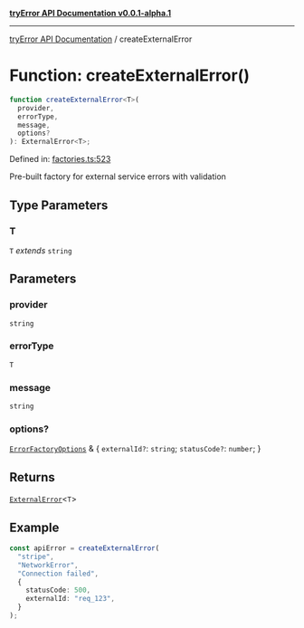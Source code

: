 [**tryError API Documentation v0.0.1-alpha.1**](../index.md)

---

[tryError API Documentation](../index.md) / createExternalError

# Function: createExternalError()

```ts
function createExternalError<T>(
  provider,
  errorType,
  message,
  options?
): ExternalError<T>;
```

Defined in: [factories.ts:523](https://github.com/oconnorjohnson/try-error/blob/e3ae0308069a4fba073f4543d527ad76373db795/src/factories.ts#L523)

Pre-built factory for external service errors with validation

## Type Parameters

### T

`T` _extends_ `string`

## Parameters

### provider

`string`

### errorType

`T`

### message

`string`

### options?

[`ErrorFactoryOptions`](../interfaces/ErrorFactoryOptions.md) & \{
`externalId?`: `string`;
`statusCode?`: `number`;
\}

## Returns

[`ExternalError`](../interfaces/ExternalError.md)\<`T`\>

## Example

```typescript
const apiError = createExternalError(
  "stripe",
  "NetworkError",
  "Connection failed",
  {
    statusCode: 500,
    externalId: "req_123",
  }
);
```
